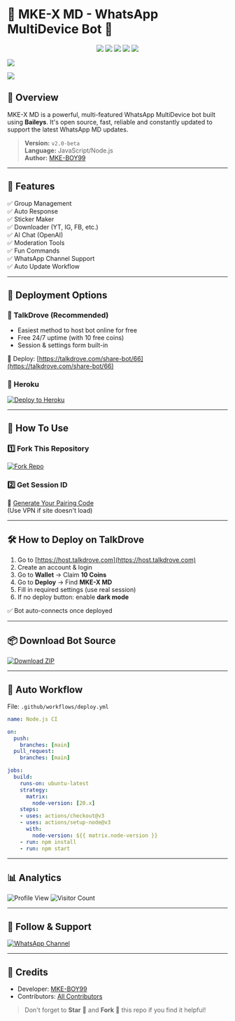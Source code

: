 # 💫 MKE-X MD - WhatsApp MultiDevice Bot 💫

<p align="center">
  <img src="https://img.shields.io/github/followers/mKe-BOY99?style=for-the-badge&color=blue">
  <img src="https://img.shields.io/github/stars/mKe-BOY99/MKE-X-MD?style=for-the-badge&color=gold">
  <img src="https://img.shields.io/github/forks/mKe-BOY99/MKE-X-MD?style=for-the-badge&color=purple">
  <img src="https://img.shields.io/github/repo-size/mKe-BOY99/MKE-X-MD?style=for-the-badge&color=green">
  <img src="https://img.shields.io/badge/Maintained%3F-yes-green.svg?style=for-the-badge">
</p>


<a><img src='https://files.catbox.moe/z4do8f.jpeg'/></a>

<a><img src='https://i.imgur.com/LyHic3i.gif'/></a>

## 🚀 Overview

MKE-X MD is a powerful, multi-featured WhatsApp MultiDevice bot built using **Baileys**. It's open source, fast, reliable and constantly updated to support the latest WhatsApp MD updates.

> **Version:** `v2.0-beta`  
> **Language:** JavaScript/Node.js  
> **Author:** [MKE-BOY99](https://github.com/mKe-BOY99)

---

## 🎯 Features

✅ Group Management  
✅ Auto Response  
✅ Sticker Maker  
✅ Downloader (YT, IG, FB, etc.)  
✅ AI Chat (OpenAI)  
✅ Moderation Tools  
✅ Fun Commands  
✅ WhatsApp Channel Support  
✅ Auto Update Workflow

---

## 📲 Deployment Options

### 🔹 TalkDrove (Recommended)

- Easiest method to host bot online for free
- Free 24/7 uptime (with 10 free coins)
- Session & settings form built-in

🔗 Deploy: [https://talkdrove.com/share-bot/66](https://talkdrove.com/share-bot/66)

### 🔹 Heroku

[![Deploy to Heroku](https://www.herokucdn.com/deploy/button.svg)](https://MKE-X-MKE-BOY99.vercel.app)

---

## 🧠 How To Use

### 1️⃣ Fork This Repository

[![Fork Repo](https://img.shields.io/badge/FORK-MKE--X--MD-blue?style=for-the-badge&logo=github)](https://github.com/mKe-BOY99/MKE-X-MD/fork)

### 2️⃣ Get Session ID

🔗 [Generate Your Pairing Code](https://sessions-muzan-x-md.onrender.com)  
(Use VPN if site doesn't load)

---

## 🛠 How to Deploy on TalkDrove

1. Go to [https://host.talkdrove.com](https://host.talkdrove.com)
2. Create an account & login
3. Go to **Wallet** → Claim **10 Coins**
4. Go to **Deploy** → Find **MKE-X MD**
5. Fill in required settings (use real session)
6. If no deploy button: enable **dark mode**

✅ Bot auto-connects once deployed

---

## 📦 Download Bot Source

[![Download ZIP](https://img.shields.io/badge/Download--Bot--Files-FF009D?style=for-the-badge&logo=github)](https://github.com/mKe-BOY99/MKE-X-MD/archive/refs/heads/main.zip)

---

## 🔄 Auto Workflow

File: `.github/workflows/deploy.yml`

```yaml
name: Node.js CI

on:
  push:
    branches: [main]
  pull_request:
    branches: [main]

jobs:
  build:
    runs-on: ubuntu-latest
    strategy:
      matrix:
        node-version: [20.x]
    steps:
    - uses: actions/checkout@v3
    - uses: actions/setup-node@v3
      with:
        node-version: ${{ matrix.node-version }}
    - run: npm install
    - run: npm start
```

---

## 📊 Analytics

![Profile View](https://komarev.com/ghpvc/?username=MKE-X-MD&label=VIEWS&style=flat-square&color=blue)
![Visitor Count](https://profile-counter.glitch.me/MKE-X-MD/count.svg)

---

## 📢 Follow & Support

[![WhatsApp Channel](https://img.shields.io/badge/Join-WhatsApp%20Channel-25D366?style=for-the-badge&logo=whatsapp)](https://whatsapp.com/channel/0029Vb6JYQ81noz7JAjOlg0t)

---

## 🤝 Credits

- Developer: [MKE-BOY99](https://github.com/dawens8)
- Contributors: [All Contributors](https://github.com/mKe-BOY99/MKE-X-MD/graphs/contributors)

> Don't forget to **Star** 🌟 and **Fork** 🍴 this repo if you find it helpful!

